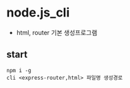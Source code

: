 # node.js_cli

- html, router 기본 생성프로그램

## start

```
npm i -g
cli <express-router,html> 파일명 생성경로
```
